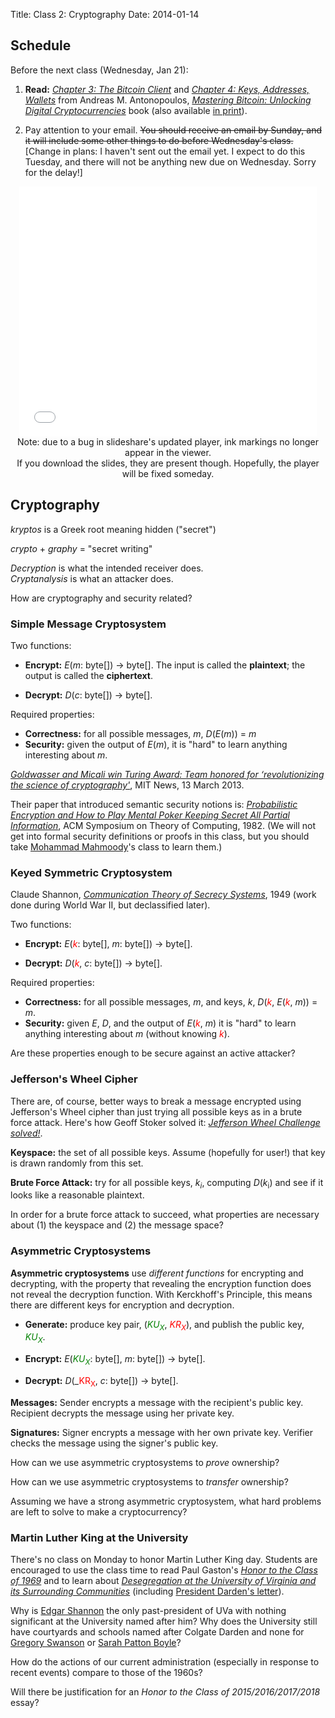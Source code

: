 Title: Class 2: Cryptography
Date: 2014-01-14

## Schedule 

   <div class="todo">
Before the next class (Wednesday, Jan 21):

1. **Read:** 
[_Chapter 3: The Bitcoin Client_](https://github.com/aantonop/bitcoinbook/blob/develop/ch03.asciidoc)
and
[_Chapter 4: Keys, Addresses, Wallets_](https://github.com/aantonop/bitcoinbook/blob/develop/ch04.asciidoc)
from Andreas M. Antonopoulos, [_Mastering Bitcoin: Unlocking Digital
Cryptocurrencies_](https://github.com/aantonop/bitcoinbook) book (also
available [in
print](http://www.amazon.com/Mastering-Bitcoin-Unlocking-Digital-Crypto-Currencies/dp/1449374042)).  

2. Pay attention to your email.  <strike>You should receive an email by Sunday,
and it will include some other things to do before Wednesday's class.</strike> [Change in plans: I haven't sent out the email yet.  I expect to do this Tuesday, and there will not be anything new due on Wednesday. Sorry for the delay!]
   </div>

<center> <iframe
src="//www.slideshare.net/slideshow/embed_code/43552674" width="476"
height="400" frameborder="0" marginwidth="0" marginheight="0"
scrolling="no"></iframe><br> 
<div class="caption"> Note: due to a bug in
slideshare's updated player, ink markings no longer appear in the
viewer.  <br>If you download the slides, they are present though.
Hopefully, the player will be fixed someday.  </div>

</center>

<!--
how is it possible to own something digital?

- copyright!

England

1662 - Licensing of the Press Act

guild of printers, "Stationer's Company" (formed in 1403, royal charter in 1557)
granted monopoly on printing [cf. Chinese granting monopoly on salt production]
exclusive right to print - responsible for censoring

ended in 1694 - no restrictions	       


Act of Queen Anne
-->

## Cryptography

_kryptos_ is a Greek root meaning hidden ("secret")

_crypto_ + _graphy_ = "secret writing"

_Decryption_ is what the intended receiver does.  
_Cryptanalysis_ is what an attacker does.  

How are cryptography and security related?
<div class="gap">

</div>

### Simple Message Cryptosystem

Two functions:

- **Encrypt:** <span class="math">_E_(_m_: byte[]) &rarr; byte[]</span>.  The input is called the
    **plaintext**; the output is called the **ciphertext**.

- **Decrypt:** <span class="math">_D_(_c_: byte[]) &rarr; byte[]</span>.

Required properties:

- **Correctness:** for all possible messages, <span class="math">_m_, _D_(_E_(_m_)) = _m_</span>
- **Security:** given the output of <span class="math">_E_(_m_)</span>, it is "hard" to learn anything interesting about <span class="math">_m_</span>.  

[_Goldwasser and Micali win Turing Award: Team honored for
‘revolutionizing the science of
cryptography'_](http://web.mit.edu/newsoffice/2013/goldwasser-and-micali-win-turing-award-0313.html),
MIT News, 13 March 2013. 

Their paper that introduced semantic security notions is:
[_Probabilistic Encryption and How to Play Mental Poker Keeping Secret
All Partial
Information_](http://groups.csail.mit.edu/cis/pubs/shafi/1982-stoc.pdf),
ACM Symposium on Theory of Computing, 1982.  (We will not get into
formal security definitions or proofs in this class, but you should take
[Mohammad Mahmoody](http://www.cs.virginia.edu/~mohammad/)'s class to
learn them.)

### Keyed Symmetric Cryptosystem

Claude Shannon, [_Communication Theory of Secrecy Systems_](http://netlab.cs.ucla.edu/wiki/files/shannon1949.pdf), 1949 (work done during World War II, but declassified later).

Two functions:

- **Encrypt:** <span class="math">_E_(_<font color="red">k</font>_: byte[], _m_: byte[]) &rarr; byte[]</span>. 

- **Decrypt:** <span class="math">_D_(_<font color="red">k</font>_, _c_: byte[]) &rarr; byte[]</span>.

Required properties:

- **Correctness:** for all possible messages, <span class="math">_m_</span>, and keys, <span class="math">_k_</span>, <span class="math">_D_(_<font color="red">k</font>_, _E_(_<font color="red">k</font>_, _m_)) = _m_</span>.
- **Security:** given <span class="math">_E_</span>, <span class="math">_D_</span>, and the output of <span class="math">_E_(<font color="red">_k_</font>, _m_)</span> it is "hard" to learn anything interesting about <span class="math">_m_</span> (without knowing <span class="math"><font color="red">_k_</font></span>).

Are these properties enough to be secure against an active attacker?
<div class="gap">

</div>

### Jefferson's Wheel Cipher

There are, of course, better ways to break a message encrypted using
Jefferson's Wheel cipher than just trying all possible keys as in a
brute force attack.  Here's how Geoff Stoker solved it: [_Jefferson
Wheel Challenge
solved!_](http://www.cs.virginia.edu/~evans/cs588-fall2001/challenges/wheel-solved.html).

**Keyspace:** the set of all possible keys.  Assume (hopefully for
  user!) that key is drawn randomly from this set.

**Brute Force Attack:** try for all possible keys, <span
  class="math">_k<sub>i</sub>_</span>, computing <span
  class="math">_D_(_k_<sub>i</sub>)</span> and see if it looks like a
  reasonable plaintext.  

In order for a brute force attack to succeed, what properties are
necessary about (1) the keyspace and (2) the message space?

<div class="gap">

</div>

### Asymmetric Cryptosystems

**Asymmetric cryptosystems** use _different functions_ for encrypting
  and decrypting, with the property that revealing the encryption
  function does not reveal the decryption function.  With Kerckhoff's
  Principle, this means there are different keys for encryption and
  decryption.

- **Generate:** produce key pair, <span class="math">(_<font color="green">KU<sub>X</sub></font>_, _<font color="red">KR<sub>X</sub></font>_)</span>, and publish the public key, <span class="math">_<font color="green">KU<sub>X</sub></font>_</span>.

- **Encrypt:** <span class="math">_E_(_<font color="green">KU<sub>X</sub></font>_: byte[], _m_: byte[]) &rarr; byte[]</span>. 

- **Decrypt:** <span class="math">_D_(_<font color="red">KR<sub>X</sub></font>, _c_: byte[]) &rarr; byte[]</span>.

**Messages:** Sender encrypts a message with the recipient's public key.
  Recipient decrypts the message using her private key.

**Signatures:** Signer encrypts a message with her own private key.
  Verifier checks the message using the signer's public key.

How can we use asymmetric cryptosystems to _prove_ ownership?
<div class="gap">
</div>

How can we use asymmetric cryptosystems to _transfer_ ownership?
<div class="gap">
</div>

Assuming we have a strong asymmetric cryptosystem, what hard problems are left
to solve to make a cryptocurrency?

<div class="gap">
</div>

### Martin Luther King at the University

There's no class on Monday to honor Martin Luther King day.  Students
are encouraged to use the class time to read Paul Gaston's [_Honor to
the Class of 1969_](http://www.virginia.edu/woodson/pubs/aa.htm) and to
learn about [_Desegregation at the University of Virginia and its
Surrounding
Communities_](https://web.archive.org/web/20100615104829/http://cti.itc.virginia.edu/~hius316/desegregation/deseghome50s.html)
(including [President Darden's
letter](https://web.archive.org/web/20070503051645/http://cti.itc.virginia.edu/~hius316/desegregation/pace1.html)).

Why is [Edgar
Shannon](http://www.nytimes.com/1997/08/26/us/e-f-shannon-jr-79-dies-forceful-chief-of-u-of-virginia.html)
the only past-president of UVa with nothing significant at the
University named after him?  Why does the University still have
courtyards and schools named after Colgate Darden and none for [Gregory
Swanson](http://www.virginia.edu/woodson/projects/kenan/swanson/swanson.html)
or [Sarah Patton
Boyle](http://artsandsciences.virginia.edu/meredithwoo/blog/the-desegregated-heart/)?

<div class="gap">
</div>

How do the actions of our current administration (especially in response
to recent events) compare to those of the 1960s?  

<div class="gap">
</div>

Will there be justification for an _Honor to the Class of
2015/2016/2017/2018_ essay?
<div class="gap">
</div>
